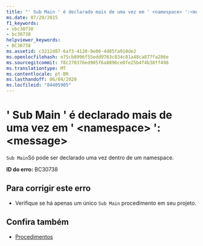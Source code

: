 ```yaml
---
title: "' Sub Main ' é declarado mais de uma vez em ' <namespace> ':<message>"
ms.date: 07/20/2015
f1_keywords:
- vbc30738
- bc30738
helpviewer_keywords:
- BC30738
ms.assetid: c3212d87-6af3-4120-9e06-4d85fa910de2
ms.openlocfilehash: e75cb0996f55edd9763c834c81a48ca877fa286e
ms.sourcegitcommit: f8c270376ed905f6a8896ce0fe25b4f4b38ff498
ms.translationtype: MT
ms.contentlocale: pt-BR
ms.lasthandoff: 06/04/2020
ms.locfileid: "84405905"
---
```

# <a name="sub-main-is-declared-more-than-once-in-namespace-message"></a>' Sub Main ' é declarado mais de uma vez em ' \<namespace> ':\<message>
`Sub Main`Só pode ser declarado uma vez dentro de um namespace.  
  
 **ID do erro:** BC30738  
  
## <a name="to-correct-this-error"></a>Para corrigir este erro  
  
- Verifique se há apenas um único `Sub Main` procedimento em seu projeto.  
  
## <a name="see-also"></a>Confira também

- [Procedimentos](../programming-guide/language-features/procedures/index.md)
